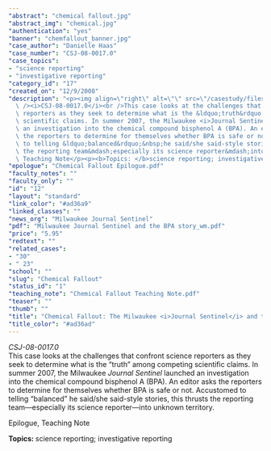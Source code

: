 ```yaml
---
"abstract": "chemical fallout.jpg"
"abstract_img": "chemical.jpg"
"authentication": "yes"
"banner": "chemfallout_banner.jpg"
"case_author": "Danielle Haas"
"case_number": "CSJ-08-0017.0"
"case_topics":
- "science reporting"
- "investigative reporting"
"category_id": "17"
"created_on": "12/9/2008"
"description": "<p><img align=\"right\" alt=\"\" src=\"/casestudy/files/photos/238/chemical.jpg\"\
  \ /><i>CSJ-08-0017.0</i><br />This case looks at the challenges that confront science\
  \ reporters as they seek to determine what is the &ldquo;truth&rdquo; among competing\
  \ scientific claims. In summer 2007, the Milwaukee <i>Journal Sentinel</i> launched\
  \ an investigation into the chemical compound bisphenol A (BPA). An editor asks\
  \ the reporters to determine for themselves whether BPA is safe or not. Accustomed\
  \ to telling &ldquo;balanced&rdquo;&nbsp;he said/she said-style stories, this thrusts\
  \ the reporting team&mdash;especially its science reporter&mdash;into unknown territory.</p><p>Epilogue,\
  \ Teaching Note</p><p><b>Topics: </b>science reporting; investigative reporting</p>"
"epologue": "Chemical Fallout Epilogue.pdf"
"faculty_notes": ""
"faculty_only": ""
"id": "12"
"layout": "standard"
"link_color": "#ad36a9"
"linked_classes": ""
"news_org": "Milwaukee Journal Sentinel"
"pdf": "Milwaukee Journal Sentinel and the BPA story_wm.pdf"
"price": "5.95"
"redtext": ""
"related_cases":
- "30"
- " 23"
"school": ""
"slug": "Chemical Fallout"
"status_id": "1"
"teaching_note": "Chemical Fallout Teaching Note.pdf"
"teaser": ""
"thumb": ""
"title": "Chemical Fallout: The Milwaukee <i>Journal Sentinel</i> and the BPA Story"
"title_color": "#ad36ad"
---
```

<p><img align="right" alt="" src="/casestudy/files/photos/238/chemical.jpg" /><i>CSJ-08-0017.0</i><br />This case looks at the challenges that confront science reporters as they seek to determine what is the &ldquo;truth&rdquo; among competing scientific claims. In summer 2007, the Milwaukee <i>Journal Sentinel</i> launched an investigation into the chemical compound bisphenol A (BPA). An editor asks the reporters to determine for themselves whether BPA is safe or not. Accustomed to telling &ldquo;balanced&rdquo;&nbsp;he said/she said-style stories, this thrusts the reporting team&mdash;especially its science reporter&mdash;into unknown territory.</p><p>Epilogue, Teaching Note</p><p><b>Topics: </b>science reporting; investigative reporting</p>

